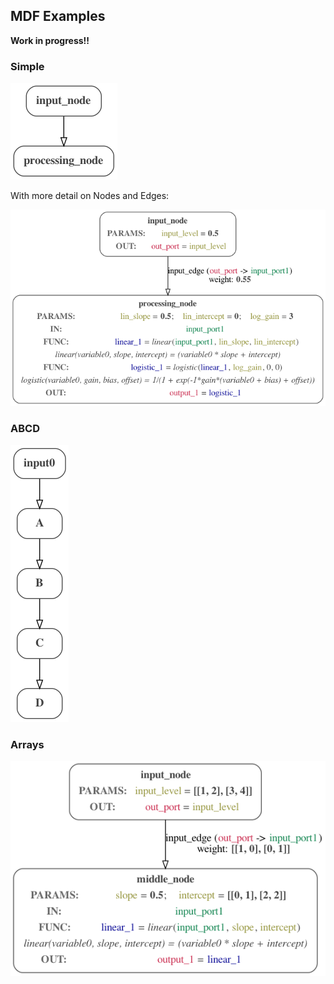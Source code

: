 ## MDF Examples

**Work in progress!!**

### Simple

![simple](simple.png)

With more detail on Nodes and Edges:

![simple](simple_example.gv.png)

### ABCD

![abcd](abcd_example.gv.png)

### Arrays

![array](array_example.gv.png)
